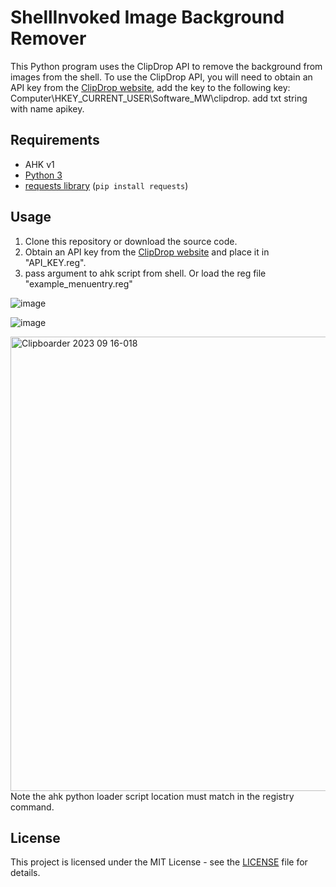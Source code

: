 # ShellInvoked Image Background Remover

This Python program uses the ClipDrop API to remove the background from images from the shell.
To use the ClipDrop API, you will need to obtain an API key from the [ClipDrop website](https://clipdrop.co/apis/account), add the key to the following key: Computer\HKEY_CURRENT_USER\Software\_MW\clipdrop. add txt string with name apikey.



## Requirements
- AHK v1
- [Python 3](https://www.python.org/downloads/)
- [requests library](https://pypi.org/project/requests/) (`pip install requests`)

## Usage

1. Clone this repository or download the source code.
2. Obtain an API key from the [ClipDrop website](https://clipdrop.co/apis/account) and place it in "API_KEY.reg".
3. pass argument to ahk script from shell. Or load the reg file "example_menuentry.reg"

![image](https://github.com/wolfman616/WinShellInvoked-Image-Background-Remover/assets/62726599/2d650ef1-bb0b-4f37-a9f3-17960ac49568)

![image](https://github.com/wolfman616/WinShellInvoked-Image-Background-Remover/assets/62726599/cde42b79-8e1d-4383-9406-29ed42df18c5)

<img width="727" alt="Clipboarder 2023 09 16-018" src="https://github.com/wolfman616/WinShellInvoked-Image-Background-Remover/assets/62726599/ef37f8d4-2d83-40b2-9668-da3823236042">
Note the ahk python loader script location must match in the registry command.

## License

This project is licensed under the MIT License - see the [LICENSE](LICENSE) file for details.
